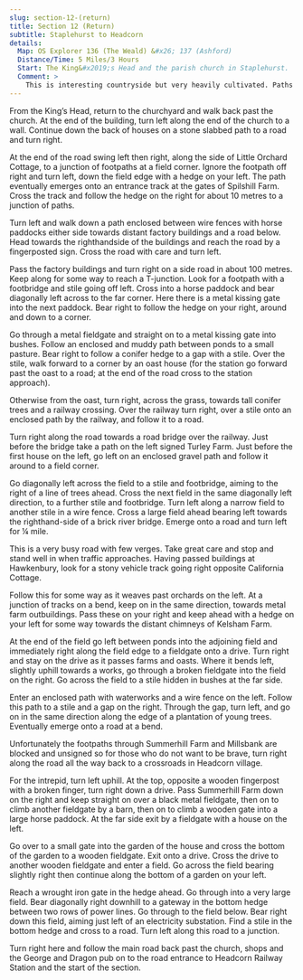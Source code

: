 ```yaml
---
slug: section-12-(return)
title: Section 12 (Return)
subtitle: Staplehurst to Headcorn
details:
  Map: OS Explorer 136 (The Weald) &#x26; 137 (Ashford)
  Distance/Time: 5 Miles/3 Hours
  Start: The King&#x2019;s Head and the parish church in Staplehurst.
  Comment: >
    This is interesting countryside but very heavily cultivated. Paths are either difficult to find or heavily used farm tracks. There is a small amount of road walking. There is an attempt to obliterate the right-of-way on the final stretch. An alternative is given. However the route can be walked, with careful map reading and some determination, so, for those who are able, have a go and assert our walking rights !
---
```

From the King’s Head, return to the churchyard and walk back past the church. At the end of the building, turn left along the end of the church to a wall. Continue down the back of houses on a stone slabbed path to a road and turn right.

At the end of the road swing left then right, along the side of Little Orchard Cottage, to a junction of footpaths at a field corner. Ignore the footpath off right and turn left, down the field edge with a hedge on your left. The path eventually emerges onto an entrance track at the gates of Spilshill Farm. Cross the track and follow the hedge on the right for about 10 metres to a junction of paths.

Turn left and walk down a path enclosed between wire fences with horse paddocks either side towards distant factory buildings and a road below. Head towards the righthandside of the buildings and reach the road by a fingerposted sign. Cross the road with care and turn left.

Pass the factory buildings and turn right on a side road in about 100 metres. Keep along for some way to reach a T-junction. Look for a footpath with a footbridge and stile going off left. Cross into a horse paddock and bear diagonally left across to the far corner. Here there is a metal kissing gate into the next paddock. Bear right to follow the hedge on your right, around and down to a corner.

Go through a metal fieldgate and straight on to a metal kissing gate into bushes. Follow an enclosed and muddy path between ponds to a small pasture. Bear right to follow a conifer hedge to a gap with a stile. Over the stile, walk forward to a corner by an oast house (for the station go forward past the oast to a road; at the end of the road cross to the station approach).

Otherwise from the oast, turn right, across the grass, towards tall conifer trees and a railway crossing. Over the railway turn right, over a stile onto an enclosed path by the railway, and follow it to a road.

Turn right along the road towards a road bridge over the railway. Just before the bridge take a path on the left signed Turley Farm. Just before the first house on the left, go left on an enclosed gravel path and follow it around to a field corner.

Go diagonally left across the field to a stile and footbridge, aiming to the right of a line of trees ahead. Cross the next field in the same diagonally left direction, to a further stile and footbridge. Turn left along a narrow field to another stile in a wire fence. Cross a large field ahead bearing left towards the righthand-side of a brick river bridge. Emerge onto a road and turn left for ¼ mile.

This is a very busy road with few verges. Take great care and stop and stand well in when traffic approaches. Having passed buildings at Hawkenbury, look for a stony vehicle track going right opposite California Cottage.

Follow this for some way as it weaves past orchards on the left. At a junction of tracks on a bend, keep on in the same direction, towards metal farm outbuildings. Pass these on your right and keep ahead with a hedge on your left for some way towards the distant chimneys of Kelsham Farm.

At the end of the field go left between ponds into the adjoining field and immediately right along the field edge to a fieldgate onto a drive. Turn right and stay on the drive as it passes farms and oasts. Where it bends left, slightly uphill towards a works, go through a broken fieldgate into the field on the right. Go across the field to a stile hidden in bushes at the far side.

Enter an enclosed path with waterworks and a wire fence on the left. Follow this path to a stile and a gap on the right. Through the gap, turn left, and go on in the same direction along the edge of a plantation of young trees. Eventually emerge onto a road at a bend.

Unfortunately the footpaths through Summerhill Farm and Millsbank are blocked and unsigned so for those who do not want to be brave, turn right along the road all the way back to a crossroads in Headcorn village.

For the intrepid, turn left uphill. At the top, opposite a wooden fingerpost with a broken finger, turn right down a drive. Pass Summerhill Farm down on the right and keep straight on over a black metal fieldgate, then on to climb another fieldgate by a barn, then on to climb a wooden gate into a large horse paddock. At the far side exit by a fieldgate with a house on the left.

Go over to a small gate into the garden of the house and cross the bottom of the garden to a wooden fieldgate. Exit onto a drive. Cross the drive to another wooden fieldgate and enter a field. Go across the field bearing slightly right then continue along the bottom of a garden on your left.

Reach a wrought iron gate in the hedge ahead. Go through into a very large field. Bear diagonally right downhill to a gateway in the bottom hedge between two rows of power lines. Go through to the field below. Bear right down this field, aiming just left of an electricity substation. Find a stile in the bottom hedge and cross to a road. Turn left along this road to a junction.

Turn right here and follow the main road back past the church, shops and the George and Dragon pub on to the road entrance to Headcorn Railway Station and the start of the section.

